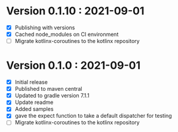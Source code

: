 # Version 0.1.10 : 2021-09-01
- [x] Publishing with versions
- [x] Cached node_modules on CI environment
- [ ] Migrate kotlinx-coroutines to the kotlinx repository

# Version 0.1.0 : 2021-09-01
- [x] Initial release
- [x] Published to maven central
- [x] Updated to gradle version 7.1.1
- [x] Update readme
- [x] Added samples
- [x] gave the expect function to take a default dispatcher for testing
- [ ] Migrate kotlinx-coroutines to the kotlinx repository